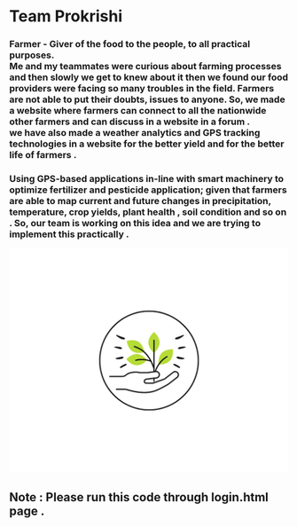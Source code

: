 # Team Prokrishi
<h3>Farmer - Giver of the food to the people, to all practical purposes.<br>
Me and my teammates were curious about farming processes and then slowly we get to knew about it then we found our food providers were facing so many troubles in the field. Farmers are not able to put their doubts, issues to anyone. So, we made a website where farmers can connect to all the nationwide other farmers and can discuss in a website in a forum .<br> we have also made a weather analytics and GPS tracking technologies in a website for the better yield and for the better life of farmers .</h3>

<h3>
Using  GPS-based applications in-line with smart machinery to optimize fertilizer and pesticide application; given that farmers are able to map current and future changes in precipitation, temperature, crop yields, plant health , soil condition and so on . So, our team is working on this idea and we are trying to implement this practically .
</h3>
<img src="https://github.com/ArchanaKalathiya/CELESTRA-2021/blob/main/WhatsApp%20Image%202021-12-14%20at%2023.00.45.jpeg">
<h2>Note : Please run this code through login.html page . </h2>

